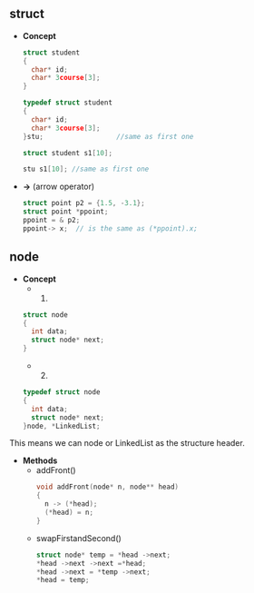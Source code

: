 ## struct
- **Concept**
  ``` c
  struct student
  {
    char* id;
    char* 3course[3];
  }
  
  typedef struct student
  {
    char* id;
    char* 3course[3];
  }stu;                  //same as first one
  
  struct student s1[10];
  
  stu s1[10]; //same as first one
  ```
- **->** (arrow operator)
  ```c
  struct point p2 = {1.5, -3.1};
  struct point *ppoint;
  ppoint = & p2;
  ppoint-> x;  // is the same as (*ppoint).x;
  ```


## node
- **Concept**
  - 1.
  ``` c
  struct node
  {
    int data;
    struct node* next;
  }
  ```
    - 2.
  ``` c
  typedef struct node
  {
    int data;
    struct node* next;
  }node, *LinkedList;
  ```
This means we can node or LinkedList as the structure header.

- **Methods**
  - addFront()
    ```c
    void addFront(node* n, node** head)
    {
      n -> (*head);
      (*head) = n;
    }
    
  - swapFirstandSecond()
    ``` c
    struct node* temp = *head ->next;
    *head ->next ->next =*head;
    *head ->next = *temp ->next;
    *head = temp;
    ```
    
    
  
